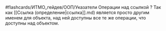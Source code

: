 #flashcards/ИТМО_гейдев/ООП/Указатели
Операции над ссылкой
?
Так как [[Ссылка (определение|ссылка]].md) является просто другим именем для объекта, над ней доступны все те же операции, что доступны над объектом.
